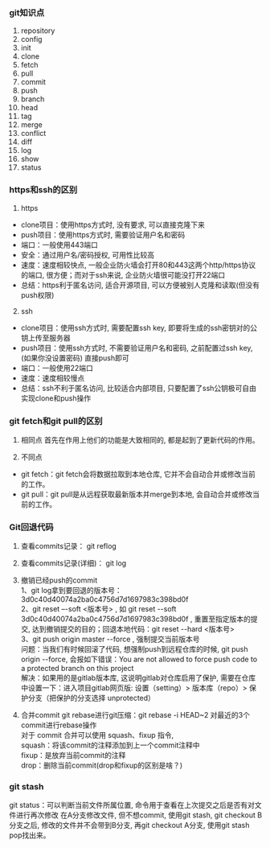 ### git知识点
1. repository
2. config
3. init
4. clone
5. fetch
6. pull
7. commit
8. push
9. branch
10. head
11. tag
12. merge
13. conflict
14. diff
15. log
16. show
17. status


### https和ssh的区别
1. https
- clone项目：使用https方式时, 没有要求, 可以直接克隆下来
- push项目：使用https方式时, 需要验证用户名和密码
- 端口：一般使用443端口
- 安全：通过用户名/密码授权, 可用性比较高
- 速度：速度相较快点, 一般企业防火墙会打开80和443这两个http/https协议的端口, 很方便；而对于ssh来说, 企业防火墙很可能没打开22端口
- 总结：https利于匿名访问, 适合开源项目, 可以方便被别人克隆和读取(但没有push权限)

2. ssh
- clone项目：使用ssh方式时, 需要配置ssh key, 即要将生成的ssh密钥对的公钥上传至服务器
- push项目：使用ssh方式时, 不需要验证用户名和密码, 之前配置过ssh key, (如果你没设置密码) 直接push即可
- 端口：一般使用22端口
- 速度：速度相较慢点
- 总结：ssh不利于匿名访问, 比较适合内部项目, 只要配置了ssh公钥极可自由实现clone和push操作


### git fetch和git pull的区别
1. 相同点
首先在作用上他们的功能是大致相同的, 都是起到了更新代码的作用。

2. 不同点
- git fetch：git fetch会将数据拉取到本地仓库, 它并不会自动合并或修改当前的工作。 
- git pull：git pull是从远程获取最新版本并merge到本地, 会自动合并或修改当前的工作。


### Git回退代码
1. 查看commits记录：
git reflog

2. 查看commits记录(详细)：
git log

3. 撤销已经push的commit  
1、git log拿到要回退的版本号：3d0c40d40074a2ba0c4756d7d1697983c398bd0f  
2、git reset –-soft <版本号> , 如 git reset --soft 3d0c40d40074a2ba0c4756d7d1697983c398bd0f , 重置至指定版本的提交, 达到撤销提交的目的；回退本地代码：git reset --hard <版本号>  
3、git push origin master --force , 强制提交当前版本号  
问题：当我们有时候回滚了代码, 想强制push到远程仓库的时候, git push origin --force, 会报如下错误：You are not allowed to force push code to a protected branch on this project  
解决：如果用的是gitlab版本库, 这说明gitlab对仓库启用了保护, 需要在仓库中设置一下：进入项目gitlab网页版: 设置（setting）> 版本库（repo）> 保护分支（把保护的分支选择 unprotected）

4. 合并commit
git rebase进行git压缩：git rebase -i HEAD~2 对最近的3个commit进行rebase操作  
对于 commit 合并可以使用 squash、fixup 指令,   
squash：将该commit的注释添加到上一个commit注释中  
fixup：是放弃当前commit的注释  
drop：删除当前commit(drop和fixup的区别是啥？)  


### git stash
git status：可以判断当前文件所属位置, 命令用于查看在上次提交之后是否有对文件进行再次修改
在A分支修改文件, 但不想commit, 使用git stash, git checkout B分支之后, 修改的文件并不会带到B分支, 再git checkout A分支, 使用git stash pop找出来。